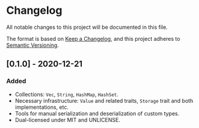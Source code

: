 # Changelog

All notable changes to this project will be documented in this file.

The format is based on [Keep a Changelog](https://keepachangelog.com/en/1.0.0/),
and this project adheres to [Semantic Versioning](https://semver.org/spec/v2.0.0.html).

## [0.1.0] - 2020-12-21

### Added

* Collections: `Vec`, `String`, `HashMap`, `HashSet`.
* Necessary infrastructure: `Value` and related traits, `Storage` trait and both implementations, etc.
* Tools for manual serialization and deserialization of custom types.
* Dual-licensed under MIT and UNLICENSE.
